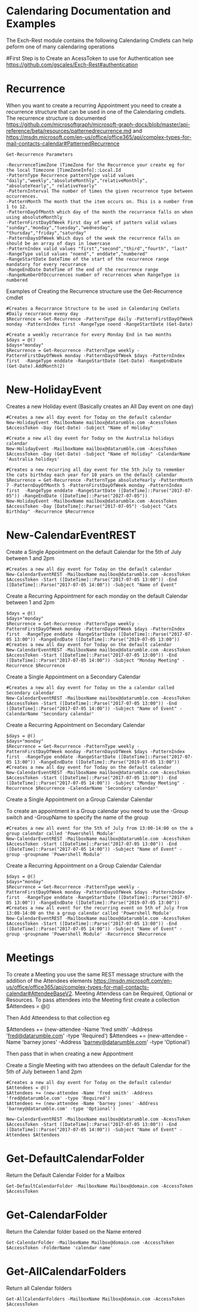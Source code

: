 # Calendaring Documentation and Examples

The Exch-Rest module contains the following Calendaring Cmdlets can help peform one of many calendaring operations

#First Step is to Create an AcessToken to use for Authentication see https://github.com/gscales/Exch-Rest#authentication

# Recurrence

When you want to create a recurring Appointment you need to create a recurrence structure that can be used in one of the Calendaring cmdlets. The recurrence structure is documented https://github.com/microsoftgraph/microsoft-graph-docs/blob/master/api-reference/beta/resources/patternedrecurrence.md and https://msdn.microsoft.com/en-us/office/office365/api/complex-types-for-mail-contacts-calendar#PatternedRecurrence
```
Get-Recurrence Parameters

-RecurrenceTimeZone (TimeZone for the Recurrence your create eg for the local Timezone [TimeZoneInfo]::Local.Id
-PatternType Recurrence patternType valid values "daily","weekly","absoluteMonthly","relativeMonthly", "absoluteYearly"," relativeYearly"
-PatternInterval The number of times the given recurrence type between occurrences.
-PatternMonth The month that the item occurs on. This is a number from 1 to 12.
-PatternDayOfMonth which day of the month the recurrance falls on when using absoluteMonthly
-PatternFirstDayOfWeek First day of week of pattern valid values "sunday","monday","tuesday","wednesday", "thursday","friday","saturday"
-PatternDaysOfWeek Which days of the week the recurrence falls on should be an array of days in lowercase
-PatternIndex valid values "first","second","third","fourth", "last"      
-RangeType valid values "noend"," enddate","numbered"
-RangeStartDate DateTime of the start of the recurrence range mandatory for every recurrance
-RangeEndDate DateTime of the end of the recurrence range 
-RangeNumberOfOccurrences number of recurrences when RangeType is numbered 

```


Examples of Creating the Recurrence structure use the Get-Recurrence cmdlet
```
#Creates a Recurrance Structure to be used in Calendaring Cmdlets 
#Daily recurrance eveny day
$Recurrence = Get-Recurrence -PatternType daily -PatternFirstDayOfWeek monday -PatternIndex first -RangeType noend -RangeStartDate (Get-Date)

#Create a weekly recurrance for every Monday End in two months
$days = @()
$days+"monday"
$Recurrence = Get-Recurrence -PatternType weekly -PatternFirstDayOfWeek monday -PatternDaysOfWeek $days -PatternIndex first  -RangeType enddate -RangeStartDate (Get-Date) -RangeEndDate (Get-Date).AddMonth(2)
```


# New-HolidayEvent

Creates a new Holiday event (Basically creates an All Day event on one day)

```
#Creates a new all day event for Today on the default calendar
New-HolidayEvent -MailboxName mailbox@datarumble.com -AcessToken $AccessToken -Day (Get-Date) -Subject "Name of Holiday"

#Create a new all day event for Today on the Australia holidays calendar
New-HolidayEvent -MailboxName mailbox@datarumble.com -AcessToken $AccessToken -Day (Get-Date) -Subject "Name of Holiday" -CalendarName 'Australia holidays'

#Creates a new recurring all day event for the 5th July to remember the cats birthday each year for 10 years on the default calendar
$Recurrence = Get-Recurrence -PatternType absoluteYearly -PatternMonth 7 -PatternDayOfMonth 5 -PatternFirstDayOfWeek monday -PatternIndex first  -RangeType enddate -RangeStartDate ([DateTime]::Parse("2017-07-05")) -RangeEndDate ([DateTime]::Parse("2027-07-05"))
New-HolidayEvent -MailboxName mailbox@datarumble.com -AcessToken $AccessToken -Day [DateTime]::Parse("2017-07-05") -Subject "Cats Birthday" -Recurrence $Recurrence
```


# New-CalendarEventREST

Create a Single Appointment on the default Calendar for the 5th of July between 1 and 2pm
```
#Creates a new all day event for Today on the default calendar
New-CalendarEventREST -MailboxName mailbox@datarumble.com -AcessToken $AccessToken -Start ([DateTime]::Parse("2017-07-05 13:00")) -End ([DateTime]::Parse("2017-07-05 14:00")) -Subject "Name of Event"
```

Create a Recurring Appointment for each monday on the default Calendar between 1 and 2pm

```
$days = @()
$days+"monday"
$Recurrence = Get-Recurrence -PatternType weekly -PatternFirstDayOfWeek monday -PatternDaysOfWeek $days -PatternIndex first  -RangeType enddate -RangeStartDate ([DateTime]::Parse("2017-07-05 13:00")) -RangeEndDate ([DateTime]::Parse("2019-07-05 13:00"))
#Creates a new all day event for Today on the default calendar
New-CalendarEventREST -MailboxName mailbox@datarumble.com -AcessToken $AccessToken -Start ([DateTime]::Parse("2017-07-05 13:00")) -End ([DateTime]::Parse("2017-07-05 14:00")) -Subject "Monday Meeting" -Recurrence $Recurrence
```

Create a Single Appointment on a Secondary Calendar

```
#Creates a new all day event for Today on the a calendar called Secondary calendar
New-CalendarEventREST -MailboxName mailbox@datarumble.com -AcessToken $AccessToken -Start ([DateTime]::Parse("2017-07-05 13:00")) -End ([DateTime]::Parse("2017-07-05 14:00")) -Subject "Name of Event" -CalendarName 'Secondary calendar'
```

Create a Recurring Appointment on Secondary Calendar

```
$days = @()
$days+"monday"
$Recurrence = Get-Recurrence -PatternType weekly -PatternFirstDayOfWeek monday -PatternDaysOfWeek $days -PatternIndex first  -RangeType enddate -RangeStartDate ([DateTime]::Parse("2017-07-05 13:00")) -RangeEndDate ([DateTime]::Parse("2019-07-05 13:00"))
#Creates a new all day event for Today on the default calendar
New-CalendarEventREST -MailboxName mailbox@datarumble.com -AcessToken $AccessToken -Start ([DateTime]::Parse("2017-07-05 13:00")) -End ([DateTime]::Parse("2017-07-05 14:00")) -Subject "Monday Meeting" -Recurrence $Recurrence -CalendarName 'Secondary calendar'
```

Create a Single Appointment on a Group Calendar Calendar

To create an appointment in a Group calendar you need to use the -Group switch and -GroupName to specify the name of the group

```
#Creates a new all event for the 5th of July from 13:00-14:00 on the a group calendar called 'Powershell Module'
New-CalendarEventREST -MailboxName mailbox@datarumble.com -AcessToken $AccessToken -Start ([DateTime]::Parse("2017-07-05 13:00")) -End ([DateTime]::Parse("2017-07-05 14:00")) -Subject "Name of Event" -group -groupname 'Powershell Module'
```


Create a Recurring Appointment on a Group Calendar Calendar

```
$days = @()
$days+"monday"
$Recurrence = Get-Recurrence -PatternType weekly -PatternFirstDayOfWeek monday -PatternDaysOfWeek $days -PatternIndex first  -RangeType enddate -RangeStartDate ([DateTime]::Parse("2017-07-05 13:00")) -RangeEndDate ([DateTime]::Parse("2019-07-05 13:00"))
#Creates a new all event for the recurring event on 5th of July from 13:00-14:00 on the a group calendar called 'Powershell Module'
New-CalendarEventREST -MailboxName mailbox@datarumble.com -AcessToken $AccessToken -Start ([DateTime]::Parse("2017-07-05 13:00")) -End ([DateTime]::Parse("2017-07-05 14:00")) -Subject "Name of Event" -group -groupname 'Powershell Module' -Recurrence $Recurrence
```

# Meetings

To create a Meeting you use the same REST message structure with the addition of the Attendees elements https://msdn.microsoft.com/en-us/office/office365/api/complex-types-for-mail-contacts-calendar#AttendeeBaseV2. Meeting Attendess can be Required, Optional or Resources. To pass attendees into the Meeting first create a collection
$Attendees = @()
 
Then Add Atteendess to that collection eg

$Attendees += (new-attendee -Name 'fred smith' -Address 'fred@datarumble.com' -type 'Required')
$Attendees += (new-attendee -Name 'barney jones' -Address 'barney@datarumble.com' -type 'Optional')

Then pass that in when creating a new Appontment

Create a Single Meeting with two attendees on the default Calendar for the 5th of July between 1 and 2pm
```
#Creates a new all day event for Today on the default calendar
$Attendees = @()
$Attendees += (new-attendee -Name 'fred smith' -Address 'fred@datarumble.com' -type 'Required')
$Attendees += (new-attendee -Name 'barney jones' -Address 'barney@datarumble.com' -type 'Optional')

New-CalendarEventREST -MailboxName mailbox@datarumble.com -AcessToken $AccessToken -Start ([DateTime]::Parse("2017-07-05 13:00")) -End ([DateTime]::Parse("2017-07-05 14:00")) -Subject "Name of Event" -Attendees $Attendees
```

# Get-DefaultCalendarFolder

Return the Default Calendar Folder for a Mailbox

```
Get-DefaultCalendarFolder -MailboxName Mailbox@domain.com -AccessToken $AccessToken

```

# Get-CalendarFolder

Return the Calendar folder based on the Name entered

```
Get-CalendarFolder -MailboxName Mailbox@domain.com -AccessToken $AccessToken -FolderName 'calendar name'

```

# Get-AllCalendarFolders
Return all Calendar folders

```
Get-AllCalendarFolders -MailboxName Mailbox@domain.com -AccessToken $AccessToken

```
